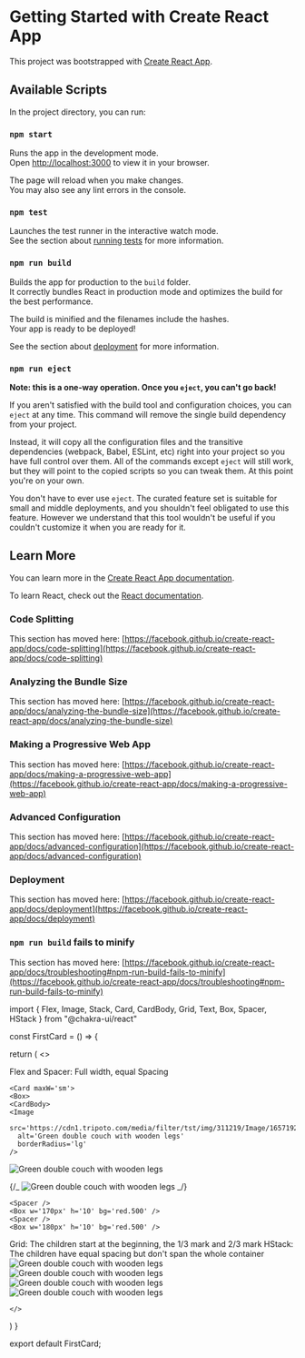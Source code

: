 # Getting Started with Create React App

This project was bootstrapped with [Create React App](https://github.com/facebook/create-react-app).

## Available Scripts

In the project directory, you can run:

### `npm start`

Runs the app in the development mode.\
Open [http://localhost:3000](http://localhost:3000) to view it in your browser.

The page will reload when you make changes.\
You may also see any lint errors in the console.

### `npm test`

Launches the test runner in the interactive watch mode.\
See the section about [running tests](https://facebook.github.io/create-react-app/docs/running-tests) for more information.

### `npm run build`

Builds the app for production to the `build` folder.\
It correctly bundles React in production mode and optimizes the build for the best performance.

The build is minified and the filenames include the hashes.\
Your app is ready to be deployed!

See the section about [deployment](https://facebook.github.io/create-react-app/docs/deployment) for more information.

### `npm run eject`

**Note: this is a one-way operation. Once you `eject`, you can't go back!**

If you aren't satisfied with the build tool and configuration choices, you can `eject` at any time. This command will remove the single build dependency from your project.

Instead, it will copy all the configuration files and the transitive dependencies (webpack, Babel, ESLint, etc) right into your project so you have full control over them. All of the commands except `eject` will still work, but they will point to the copied scripts so you can tweak them. At this point you're on your own.

You don't have to ever use `eject`. The curated feature set is suitable for small and middle deployments, and you shouldn't feel obligated to use this feature. However we understand that this tool wouldn't be useful if you couldn't customize it when you are ready for it.

## Learn More

You can learn more in the [Create React App documentation](https://facebook.github.io/create-react-app/docs/getting-started).

To learn React, check out the [React documentation](https://reactjs.org/).

### Code Splitting

This section has moved here: [https://facebook.github.io/create-react-app/docs/code-splitting](https://facebook.github.io/create-react-app/docs/code-splitting)

### Analyzing the Bundle Size

This section has moved here: [https://facebook.github.io/create-react-app/docs/analyzing-the-bundle-size](https://facebook.github.io/create-react-app/docs/analyzing-the-bundle-size)

### Making a Progressive Web App

This section has moved here: [https://facebook.github.io/create-react-app/docs/making-a-progressive-web-app](https://facebook.github.io/create-react-app/docs/making-a-progressive-web-app)

### Advanced Configuration

This section has moved here: [https://facebook.github.io/create-react-app/docs/advanced-configuration](https://facebook.github.io/create-react-app/docs/advanced-configuration)

### Deployment

This section has moved here: [https://facebook.github.io/create-react-app/docs/deployment](https://facebook.github.io/create-react-app/docs/deployment)

### `npm run build` fails to minify

This section has moved here: [https://facebook.github.io/create-react-app/docs/troubleshooting#npm-run-build-fails-to-minify](https://facebook.github.io/create-react-app/docs/troubleshooting#npm-run-build-fails-to-minify)

import {
Flex,
Image,
Stack,
Card,
CardBody,
Grid,
Text,
Box,
Spacer,
HStack
} from "@chakra-ui/react"

const FirstCard = () => {

return (
<>

<Box>
  <Text>Flex and Spacer: Full width, equal Spacing</Text>
  <Flex>
    <Box w='70px' h='10' bg='red.500' />
   
    <Card maxW='sm'>
    <Box>
    <CardBody>
    <Image
      src='https://cdn1.tripoto.com/media/filter/tst/img/311219/Image/1657192329_aa.png'
      alt='Green double couch with wooden legs'
      borderRadius='lg'
    />
  </CardBody>
        </Box>
        <Box>
    <CardBody>
    <Image
      src='https://cdn1.tripoto.com/media/filter/tst/img/311219/Image/1657192329_aa.png'
      alt='Green double couch with wooden legs'
      borderRadius='lg'
    />
  </CardBody>
        </Box>

{/_ <CardBody>
<Image
      src='https://cdn1.tripoto.com/media/filter/tst/img/311219/Image/1657192307_cc.png'
      alt='Green double couch with wooden legs'
      borderRadius='lg'
    />
</CardBody> _/}
</Card>

    <Spacer />
    <Box w='170px' h='10' bg='red.500' />
    <Spacer />
    <Box w='180px' h='10' bg='red.500' />

  </Flex>

  <Text>
    Grid: The children start at the beginning, the 1/3 mark and 2/3 mark
  </Text>
  <Grid templateColumns='repeat(3, 1fr)' gap={6}>
    <Box w='70px' h='10' bg='blue.500' />
    <Box w='170px' h='10' bg='blue.500' />
    <Box w='180px' h='10' bg='blue.500' />
  </Grid>

  <Text>
    HStack: The children have equal spacing but don't span the whole container
  </Text>
  <HStack spacing='24px'>
    <Box w='70px' h='10' bg='teal.500' />
    <Box w='170px' h='10' bg='teal.500' />
    <Box w='180px' h='10' bg='teal.500' />
  </HStack>
</Box>

<Stack direction='row'>

<Card maxW='sm'>
  <CardBody>
    <Image
      src='https://cdn1.tripoto.com/media/filter/tst/img/311219/Image/1657192329_aa.png'
      alt='Green double couch with wooden legs'
      borderRadius='lg'
    />
  </CardBody>

  <CardBody>
    <Image
      src='https://cdn1.tripoto.com/media/filter/tst/img/311219/Image/1657192307_cc.png'
      alt='Green double couch with wooden legs'
      borderRadius='lg'
    />
  </CardBody>

  <CardBody>
    <Image
      src='https://cdn1.tripoto.com/media/filter/tst/img/311219/Image/1657192273_bb.png'
      alt='Green double couch with wooden legs'
      borderRadius='lg'
    />
  </CardBody>

  <CardBody>
    <Image
      src='https://cdn1.tripoto.com/media/filter/tst/img/311219/Image/1657192344_dd.png'
      alt='Green double couch with wooden legs'
      borderRadius='lg'
    />
  </CardBody>
</Card>

</Stack>

    </>

)
}

export default FirstCard;
